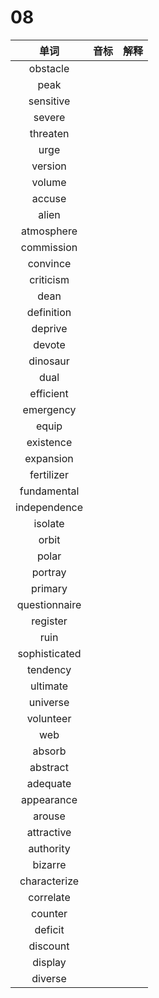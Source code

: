 # 08

|     单词      | 音标 | 解释 |
| :-----------: | :--: | :--: |
|   obstacle    |      |      |
|     peak      |      |      |
|   sensitive   |      |      |
|    severe     |      |      |
|   threaten    |      |      |
|     urge      |      |      |
|    version    |      |      |
|    volume     |      |      |
|    accuse     |      |      |
|     alien     |      |      |
|  atmosphere   |      |      |
|  commission   |      |      |
|   convince    |      |      |
|   criticism   |      |      |
|     dean      |      |      |
|  definition   |      |      |
|    deprive    |      |      |
|    devote     |      |      |
|   dinosaur    |      |      |
|     dual      |      |      |
|   efficient   |      |      |
|   emergency   |      |      |
|     equip     |      |      |
|   existence   |      |      |
|   expansion   |      |      |
|  fertilizer   |      |      |
|  fundamental  |      |      |
| independence  |      |      |
|    isolate    |      |      |
|     orbit     |      |      |
|     polar     |      |      |
|    portray    |      |      |
|    primary    |      |      |
| questionnaire |      |      |
|   register    |      |      |
|     ruin      |      |      |
| sophisticated |      |      |
|   tendency    |      |      |
|   ultimate    |      |      |
|   universe    |      |      |
|   volunteer   |      |      |
|      web      |      |      |
|    absorb     |      |      |
|   abstract    |      |      |
|   adequate    |      |      |
|  appearance   |      |      |
|    arouse     |      |      |
|  attractive   |      |      |
|   authority   |      |      |
|    bizarre    |      |      |
| characterize  |      |      |
|   correlate   |      |      |
|    counter    |      |      |
|    deficit    |      |      |
|   discount    |      |      |
|    display    |      |      |
|    diverse    |      |      |